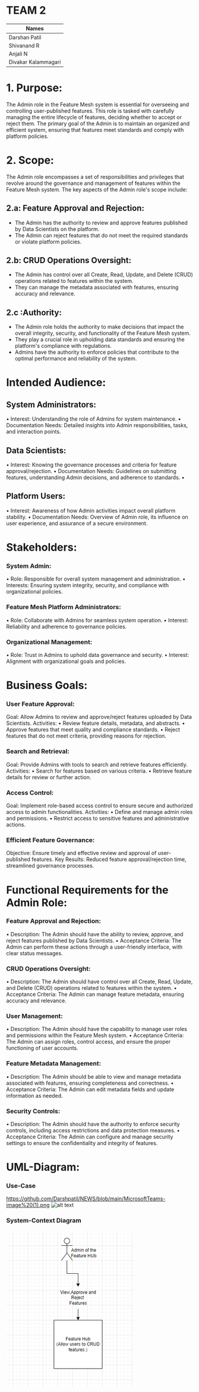  

 # TEAM 2
| Names |  
| ---- |
| Darshan Patil | 
| Shivanand R | 
|  Anjali N |
| Divakar Kalammagari |













# 1. Purpose:
The Admin role in the Feature Mesh system is essential for overseeing and controlling user-published features. This role is tasked with carefully managing the entire lifecycle of features, deciding whether to accept or reject them. The primary goal of the Admin is to maintain an organized and efficient system, ensuring that features meet standards and comply with platform policies.



# 2. Scope:
The Admin role encompasses a set of responsibilities and privileges that revolve around the governance and management of features within the Feature Mesh system. The key aspects of the Admin role's scope include:

## 2.a: Feature Approval and Rejection:
- The Admin has the authority to review and approve features published by Data Scientists on the platform.
- The Admin can reject features that do not meet the required standards or violate platform policies.

## 2.b:  CRUD Operations Oversight:
- The Admin has control over all Create, Read, Update, and Delete (CRUD) operations related to features within the system.
- They can manage the metadata associated with features, ensuring accuracy and relevance.

## 2.c :Authority:
- The Admin role holds the authority to make decisions that impact the overall integrity, security, and functionality of the Feature Mesh system.
- They play a crucial role in upholding data standards and ensuring the platform's compliance with regulations.
- Admins have the authority to enforce policies that contribute to the optimal performance and reliability of the system.

# Intended Audience:
## System Administrators:
•	Interest: Understanding the role of Admins for system maintenance.
•	Documentation Needs: Detailed insights into Admin responsibilities, tasks, and interaction points.


## Data Scientists:
•	Interest: Knowing the governance processes and criteria for feature approval/rejection.
•	Documentation Needs: Guidelines on submitting features, understanding Admin decisions, and adherence to standards.
•	
## Platform Users:
•	Interest: Awareness of how Admin activities impact overall platform stability.
•	Documentation Needs: Overview of Admin role, its influence on user experience, and assurance of a secure environment.



# Stakeholders:


### System Admin:
•	Role: Responsible for overall system management and administration.
•	Interests: Ensuring system integrity, security, and compliance with organizational policies.

### Feature Mesh Platform Administrators:
•	Role: Collaborate with Admins for seamless system operation.
•	Interest: Reliability and adherence to governance policies.

### Organizational Management:
•	Role: Trust in Admins to uphold data governance and security.
•	Interest: Alignment with organizational goals and policies.


# Business Goals:

### User Feature Approval:
Goal: Allow Admins to review and approve/reject features uploaded by Data Scientists.
Activities:
•	Review feature details, metadata, and abstracts.
•	Approve features that meet quality and compliance standards.
•	Reject features that do not meet criteria, providing reasons for rejection.

### Search and Retrieval:
Goal: Provide Admins with tools to search and retrieve features efficiently.
Activities:
•	Search for features based on various criteria.
•	Retrieve feature details for review or further action.

### Access Control:
Goal: Implement role-based access control to ensure secure and authorized access to admin functionalities.
Activities:
•	Define and manage admin roles and permissions.
•	Restrict access to sensitive features and administrative actions.

### Efficient Feature Governance:
Objective: Ensure timely and effective review and approval of user-published features.
Key Results: Reduced feature approval/rejection time, streamlined governance processes.


# Functional Requirements for the Admin Role:

### Feature Approval and Rejection:
•	Description: The Admin should have the ability to review, approve, and reject features published by Data Scientists.
•	Acceptance Criteria: The Admin can perform these actions through a user-friendly interface, with clear status messages. 


### CRUD Operations Oversight:

•	Description: The Admin should have control over all Create, Read, Update, and Delete (CRUD) operations related to features within the system.
•	Acceptance Criteria: The Admin can manage feature metadata, ensuring accuracy and relevance.

### User Management:
•	Description: The Admin should have the capability to manage user roles and permissions within the Feature Mesh system.
•	Acceptance Criteria: The Admin can assign roles, control access, and ensure the proper functioning of user accounts.

### Feature Metadata Management:
•	Description: The Admin should be able to view and manage metadata associated with features, ensuring completeness and correctness.
•	Acceptance Criteria: The Admin can edit metadata fields and update information as needed.

### Security Controls:
•	Description: The Admin should have the authority to enforce security controls, including access restrictions and data protection measures.
•	Acceptance Criteria: The Admin can configure and manage security settings to ensure the confidentiality and integrity of features. 










# UML-Diagram: 
### Use-Case

https://github.com/Darshpatil/NEWS/blob/main/MicrosoftTeams-image%20(1).png
![alt text](https://github.com/Darshpatil/NEWS/blob/main/MicrosoftTeams-image20(1).png?raw=true)


### System-Context Diagram

![alt text](https://github.com/Darshpatil/NEWS/blob/main/Team_2_Context.PNG?raw=true)


